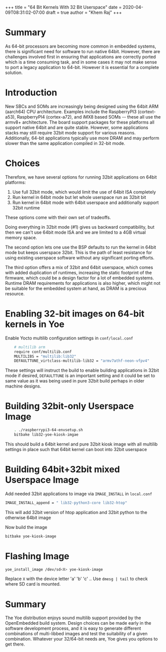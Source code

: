+++
title = "64 Bit Kernels With 32 Bit Userspace"
date = 2020-04-09T08:31:02-07:00
draft = true
author = "Khem Raj"
+++

# Summary

As 64-bit processors are becoming more common in embedded systems, there is
significant need for software to run native 64bit. However, there are challenges
involved first in ensuring that applications are correctly ported which is a
time consuming task, and in some cases it may not make sense to port a legacy
application to 64-bit. However it is essential for a complete solution.

# Introduction

New SBCs and SOMs are increasingly being designed using the 64bit ARM (aarch64)
CPU architecture. Examples include the RaspberryPI3 (cortext-a53), RaspberryPI4
(cortex-a72), and iMX8 based SOMs -- these all use the armv8+ architecture. The
board support packages for these platforms all support native 64bit and are
quite stable. However, some applications stacks may still require 32bit mode
support for various reasons. Additionally, 64-bit applications typically use
more DRAM and may perform slower than the same application compiled in 32-bit
mode.

# Choices

Therefore, we have several options for running 32bit applications on 64bit
platforms:

1. Use full 32bit mode, which would limit the use of 64bit ISA completely
1. Run kernel in 64bit mode but let whole userspace run as 32bit bit
1. Run kernel in 64bit mode with 64bit userspace and additionally support 32bit
   runtime

These options come with their own set of tradeoffs.

Doing everything in 32bit mode (#1) gives us backward compatibility, but then we
can't use 64bit mode ISA and we are limited to a 4GB virtual memory space.

The second option lets one use the BSP defaults to run the kernel in 64bit mode
but keeps userspace 32bit. This is the path of least resistance for using
existing userspace software without any significant porting efforts.

The third option offers a mix of 32bit and 64bit userspace, which comes with
added duplication of runtimes, increasing the static footprint of the firmware,
which could be a design factor for a lot of embedded systems. Runtime DRAM
requirements for applications is also higher, which might not be suitable for
the embedded system at hand, as DRAM is a precious resource.

# Enabling 32-bit images on 64-bit kernels in Yoe

Enable Yocto multilib configuration settings in `conf/local.conf`

```bash
    # multilib arm
    require conf/multilib.conf
    MULTILIBS = "multilib:lib32"
    DEFAULTTUNE_virtclass-multilib-lib32 = "armv7athf-neon-vfpv4"

```

These settings will instruct the build to enable building applications in 32bit
mode if desired, `DEFAULTTUNE` is an important setting and it could be set to
same value as it was being used in pure 32bit build perhaps in older machine
designs.

# Building 32bit-only Userspace Image

```bash
    . ./raspberrypi3-64-envsetup.sh
    bitbake lib32-yoe-kiosk-imgae
```

This should build a 64bit kernel and pure 32bit kiosk image with all multilib
settings in place such that 64bit kernel can boot into 32bit userspace

# Building 64bit+32bit mixed Userspace Image

Add needed 32bit applications to image via `IMAGE_INSTALL` in `local.conf`

```bash
IMAGE_INSTALL_append = " lib32-python3-core lib32-htop"
```

This will add 32bit version of htop application and 32bit python to the
otherwise 64bit image

Now build the image

```bash
bitbake yoe-kiosk-image
```

# Flashing Image

```bash
yoe_install_image /dev/sd<X> yoe-kiosk-image
```

Replace `X` with the device letter 'a' 'b' 'c' .. Use `dmesg | tail` to check
where SD card is mounted.

# Summary

The Yoe distribution enjoys sound multilib support provided by the OpenEmbedded
build system. Design choices can be made early in the software development
process, and it is easy to generate different combinations of multi-libbed
images and test the suitability of a given combination. Whatever your 32/64-bit
needs are, Yoe gives you options to get there.

